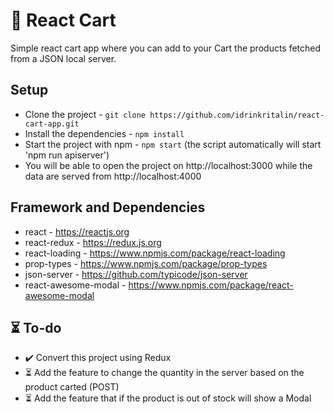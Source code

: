 # 🛒 React Cart

Simple react cart app where you can add to your Cart the products fetched from a JSON local server.

## Setup

* Clone the project - `git clone https://github.com/idrinkritalin/react-cart-app.git`
* Install the dependencies - `npm install`
* Start the project with npm - `npm start` (the script automatically will start 'npm run apiserver')
* You will be able to open the project on http://localhost:3000 while the data are served from http://localhost:4000

## Framework and Dependencies

* react - https://reactjs.org
* react-redux - https://redux.js.org
* react-loading - https://www.npmjs.com/package/react-loading
* prop-types - https://www.npmjs.com/package/prop-types
* json-server - https://github.com/typicode/json-server
* react-awesome-modal - https://www.npmjs.com/package/react-awesome-modal

## ⏳  To-do

* ✔️ Convert this project using Redux
* ⏳ Add the feature to change the quantity in the server based on the product carted (POST)
* ⏳ Add the feature that if the product is out of stock will show a Modal

